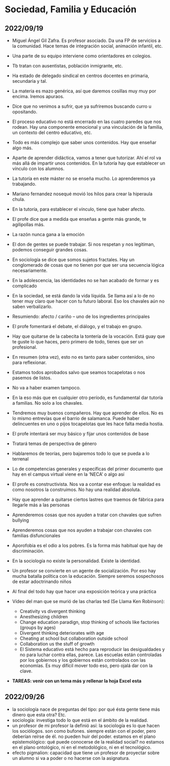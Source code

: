 # Sociedad, Familia y Educación

## 2022/09/19
-	Miguel Ángel Gil Zafra. Es profesor asociado. Da una FP de servicios a la comunidad. Hace temas de integración social, animación infantil, etc.
-	Una parte de su equipo interviene como orientadores en colegios. 
-	Tb tratan con ausentistas, población inmigrante, etc.
-	Ha estado de delegado sindical en centros docentes en primaria, secundaria y tal. 
-	La materia es mazo genérica, así que daremos cosillas muy muy por encima. Iremos apuraos.
-	Dice que no venimos a sufrir, que ya sufriremos buscando curro u opositando.
-	El proceso educativo no está encerrado en las cuatro paredes que nos rodean. Hay una componente emocional y una vinculación de la familia, un contexto del centro educativo, etc.
-	Todo es más complejo que saber unos contenidos. Hay que enseñar algo más.
-	Aparte de aprender didáctica, vamos a tener que tutorizar. Ahí el rol va más allá de impartir unos contenidos. En la tutoría hay que establecer un vínculo con los alumnos.
-	La tutoría en este máster no se enseña mucho. Lo aprenderemos ya trabajando.
-	Mariano fernandez nosequé movió los hilos para crear la hiperaula chula.
-	En la tutoría, para establecer el vínculo, tiene que haber afecto.
-	El profe dice que a medida que enseñas a gente más grande, te agilipollas más.
-	La razón nunca gana a la emoción
-	El don de gentes se puede trabajar. Si nos respetan y nos legitiman, podemos conseguir grandes cosas.
-	En sociología se dice que somos sujetos fractales. Hay un conglomerado de cosas que no tienen por que ser una secuencia lógica necesariamente.
-	En la adolescencia, las identidades no se han acabado de formar y es complicado
-	En la sociedad, se está dando la vida líquida. Se llama así a lo de no tener muy claro que hacer con tu futuro laboral. Eso los chavales aún no saben verbalizarlo.
-	Resumiendo: afecto / cariño – uno de los ingredientes principales
-	El profe fomentará el debate, el diálogo, y el trabajo en grupo.
-	Hay que quitarse de la cabecita la tontería de la vocación. Está guay que te guste lo que haces, pero primero de todo, tienes que ser un profesional. 
-	En resumen (otra vez), esto no es tanto para saber contenidos, sino para reflexionar.
-	Estamos todos aprobados salvo que seamos tocapelotas o nos pasemos de listos.
-	No va a haber examen tampoco.
-	En la eso más que en cualquier otro período, es fundamental dar tutoría a familias. No solo a los chavales.
-	Tendremos muy buenos compañeros. Hay que aprender de ellos. No es lo mismo entrevías que el barrio de salamanca. Puede haber delincuentes en uno o pijos tocapelotas que les hace falta media hostia.
-	El profe intentará ser muy básico y fijar unos contenidos de base
-	Tratará temas de perspectiva de género
-	Hablaremos de teorías, pero bajaremos todo lo que se pueda a lo terrenal
-	Lo de competencias generales y específicas del primer documento que hay en el campus virtual viene en la ‘NECA’ o algo así
-	El profe es constructivista. Nos va a contar ese enfoque: la realidad es como nosotros la construimos. No hay una realidad absoluta.
-	Hay que aprender a quitarse ciertos lastres que traemos de fábrica para llegarle más a las personas
-	Aprenderemos cosas que nos ayuden a tratar con chavales que sufren bullying
-	Aprenderemos cosas que nos ayuden a trabajar con chavales con familias disfuncionales
-	Aporofobia es el odio a los pobres. Es la forma más habitual que hay de discriminación.
-	En la sociología no existe la personalidad. Existe la identidad. 
-	Un profesor se convierte en un agente de socialización. Por eso hay mucha batalla política con la educación. Siempre seremos sospechosos de estar adoctrinando niños
-	Al final del todo hay que hacer una exposición teórica y una práctica

-	Vídeo del man que se murió de las charlas ted (Se Llama Ken Robinson):

    - Creativity vs divergent thinking
    - Anesthesizing children
    - Change education paradign, stop thinking of schools like factories (groups by ages)
    - Divergent thinking deteriorates with age
    - Cheating at school but collaboration outside school
    - Collaboration us the stuff of growth
    - El Sistema educativo está hecho para reproducir las desigualdades y no para luchar contra ellas, parece. Las escuelas están controladas por los gobiernos y los gobiernos están controlados con las economías. Es muy difícil mover todo eso, pero ojalá dar con la clave.

-	**TAREAS: venir con un tema más y rellenar la hoja Excel esta**

## 2022/09/26

- la sociología nace de preguntas del tipo: por qué ésta gente tiene más dinero que esta otra? Etc.
- sociología: investiga todo lo que está en el ámbito de la realidad.
- un profesor de mi profesor la definió así: la sociología es lo que hacen los sociólogos. son como bufones. siempre están con el poder, pero deberían reírse de él. no pueden huir del poder.
estamos en el plano epistemológico: qué puede conocerse de la realidad social? no estamos en el plano ontológico, ni en el metodológico, ni en el tecnológico.
- efecto pigmalion: capacidad que tiene un profesor de proyectar sobre un alumno si va a poder o no hacerse con la asignatura.

